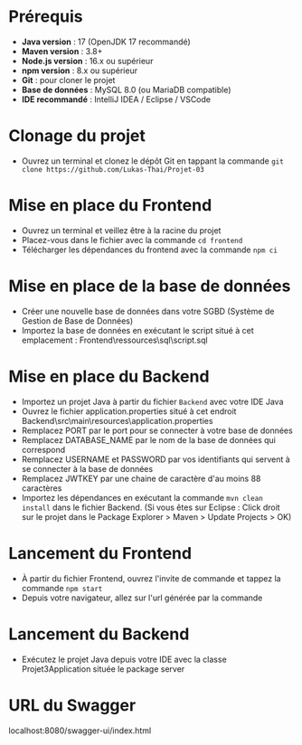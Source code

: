 # Prérequis

- **Java version** : 17 (OpenJDK 17 recommandé)  
- **Maven version** : 3.8+  
- **Node.js version** : 16.x ou supérieur  
- **npm version** : 8.x ou supérieur  
- **Git** : pour cloner le projet  
- **Base de données** : MySQL 8.0 (ou MariaDB compatible)  
- **IDE recommandé** : IntelliJ IDEA / Eclipse / VSCode

# Clonage du projet

- Ouvrez un terminal et clonez le dépôt Git en tappant la commande ```git clone https://github.com/Lukas-Thai/Projet-03```

# Mise en place du Frontend

- Ouvrez un terminal et veillez être à la racine du projet
- Placez-vous dans le fichier avec la commande ```cd frontend```
- Télécharger les dépendances du frontend avec la commande ```npm ci```

# Mise en place de la base de données

- Créer une nouvelle base de données dans votre SGBD (Système de Gestion de Base de Données)
- Importez la base de données en exécutant le script situé à cet emplacement : Frontend\ressources\sql\script.sql

# Mise en place du Backend 

- Importez un projet Java à partir du fichier `Backend` avec votre IDE Java
- Ouvrez le fichier application.properties situé à cet endroit Backend\src\main\resources\application.properties
- Remplacez PORT par le port pour se connecter à votre base de données
- Remplacez DATABASE_NAME par le nom de la base de données qui correspond
- Remplacez USERNAME et PASSWORD par vos identifiants qui servent à se connecter à la base de données
- Remplacez JWTKEY par une chaine de caractère d'au moins 88 caractères
- Importez les dépendances en exécutant la commande ```mvn clean install``` dans le fichier Backend. (Si vous êtes sur Eclipse : Click droit sur le projet dans le Package Explorer > Maven > Update Projects > OK)

# Lancement du Frontend

- À partir du fichier Frontend, ouvrez l'invite de commande et tappez la commande ```npm start```
- Depuis votre navigateur, allez sur l'url générée par la commande

# Lancement du Backend

- Exécutez le projet Java depuis votre IDE avec la classe Projet3Application située le package server

# URL du Swagger

localhost:8080/swagger-ui/index.html
